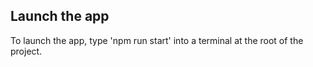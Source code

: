 ## Launch the app

To launch the app, type 'npm run start' into a terminal at the root of the project.

